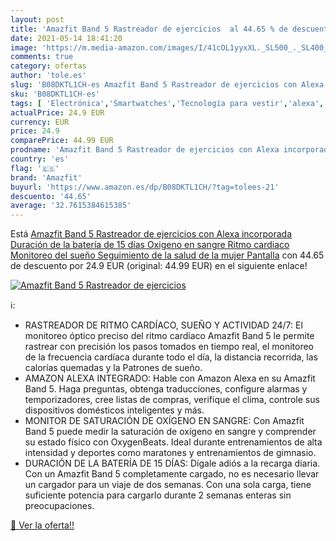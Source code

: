 ```yaml
---
layout: post
title: 'Amazfit Band 5 Rastreador de ejercicios  al 44.65 % de descuento'
date: 2021-05-14 18:41:20
image: 'https://m.media-amazon.com/images/I/41cOL1yyxXL._SL500_._SL400_.jpg'
comments: true
category: ofertas
author: 'tole.es'
slug: 'B08DKTL1CH-es Amazfit Band 5 Rastreador de ejercicios con Alexa...'
sku: 'B08DKTL1CH-es'
tags: [ 'Electrónica','Smartwatches','Tecnología para vestir','alexa','amazfit', ]
actualPrice: 24.9 EUR
currency: EUR
price: 24.9
comparePrice: 44.99 EUR
prodname: 'Amazfit Band 5 Rastreador de ejercicios con Alexa incorporada Duración de la batería de 15 días Oxigeno en sangre Ritmo cardiaco Monitoreo del sueño Seguimiento de la salud de la mujer Pantalla'
country: 'es'
flag: '🇪🇸'
brand: 'Amazfit'
buyurl: 'https://www.amazon.es/dp/B08DKTL1CH/?tag=tolees-21'
descuento: '44.65'
average: '32.7615384615385'
---
```


Está [Amazfit Band 5 Rastreador de ejercicios con Alexa incorporada Duración de la batería de 15 días Oxigeno en sangre Ritmo cardiaco Monitoreo del sueño Seguimiento de la salud de la mujer Pantalla](https://www.amazon.es/dp/B08DKTL1CH/?tag=tolees-21) con 44.65 de descuento por 24.9 EUR (original: 44.99 EUR) en el siguiente enlace!

[![Amazfit Band 5 Rastreador de ejercicios ](https://m.media-amazon.com/images/I/41cOL1yyxXL._SL500_._SL400_.jpg)](https://www.amazon.es/dp/B08DKTL1CH/?tag=tolees-21)

ℹ️:

- RASTREADOR DE RITMO CARDÍACO, SUEÑO Y ACTIVIDAD 24/7: El monitoreo óptico preciso del ritmo cardíaco Amazfit Band 5 le permite rastrear con precisión los pasos tomados en tiempo real, el monitoreo de la frecuencia cardíaca durante todo el día, la distancia recorrida, las calorías quemadas y la Patrones de sueño.
- AMAZON ALEXA INTEGRADO: Hable con Amazon Alexa en su Amazfit Band 5. Haga preguntas, obtenga traducciones, configure alarmas y temporizadores, cree listas de compras, verifique el clima, controle sus dispositivos domésticos inteligentes y más.
- MONITOR DE SATURACIÓN DE OXÍGENO EN SANGRE: Con Amazfit Band 5 puede medir la saturación de oxígeno en sangre y comprender su estado físico con OxygenBeats. Ideal durante entrenamientos de alta intensidad y deportes como maratones y entrenamientos de gimnasio.
- DURACIÓN DE LA BATERÍA DE 15 DÍAS: Dígale adiós a la recarga diaria. Con un Amazfit Band 5 completamente cargado, no es necesario llevar un cargador para un viaje de dos semanas. Con una sola carga, tiene suficiente potencia para cargarlo durante 2 semanas enteras sin preocupaciones.

[🛒 Ver la oferta!!](https://www.amazon.es/dp/B08DKTL1CH/?tag=tolees-21)
